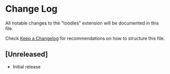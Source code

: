 # Change Log

All notable changes to the "toodles" extension will be documented in this file.

Check [Keep a Changelog](http://keepachangelog.com/) for recommendations on how to structure this file.

## [Unreleased]

- Initial release